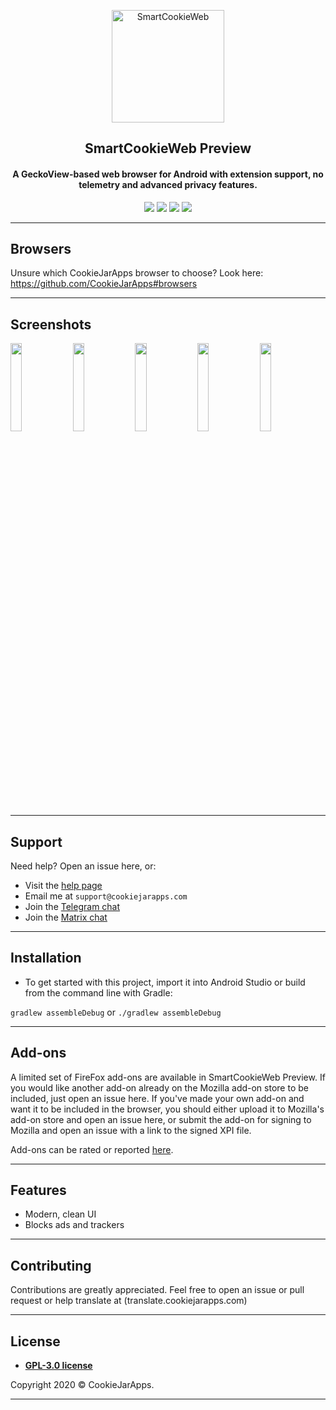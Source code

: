 <p align="center"><a href="#"><img src="https://user-images.githubusercontent.com/44752343/112723990-1d100980-8f09-11eb-94d3-a77cfdb00cd3.png" height="180" title="SmartCookieWeb" alt="SmartCookieWeb"></a></p>

<h2 align="center"><b>SmartCookieWeb Preview</b></h2>
<h4 align="center">A GeckoView-based web browser for Android with extension support, no telemetry and advanced privacy features.</h4>
<p align="center">
<img src="https://img.shields.io/github/issues-raw/cookiejarapps/SmartCookieWeb-Preview" />
<img src="hhttps://img.shields.io/github/v/release/cookiejarapps/SmartCookieWeb-Preview" />
<a href="https://liberapay.com/CookieJarApps"><img src="https://img.shields.io/liberapay/patrons/CookieJarApps" /></a>
<img src="https://img.shields.io/github/stars/cookiejarapps/SmartCookieWeb-Preview?style=social" />
 </p>

---
## Browsers
Unsure which CookieJarApps browser to choose? Look here: https://github.com/CookieJarApps#browsers

---

## Screenshots
<img src="https://user-images.githubusercontent.com/44752343/112724028-4761c700-8f09-11eb-83ab-d3b3621f0257.png" width="19%"> <img src="https://user-images.githubusercontent.com/44752343/112724051-5ba5c400-8f09-11eb-9cf0-55e0c889a448.png" width="19%"> <img src="https://user-images.githubusercontent.com/44752343/112724060-63fdff00-8f09-11eb-847b-8f3155992279.png" width="19%"> <img src="https://user-images.githubusercontent.com/44752343/112724071-6d876700-8f09-11eb-8352-767130b16106.png" width="19%"> <img src="https://user-images.githubusercontent.com/44752343/112724082-737d4800-8f09-11eb-9236-187a34099146.png" width="19%">

---

## Support

Need help? Open an issue here, or:

- Visit the [help page](https://smartcookieweb.com/help-biscuit/)
- Email me at `support@cookiejarapps.com`
- Join the [Telegram chat](https://t.me/scwgroup)
- Join the [Matrix chat](https://matrix.to/#/#smartcookieweb:matrix.org)

---

## Installation

- To get started with this project, import it into Android Studio or build from the command line with Gradle:
 
 `gradlew assembleDebug` or `./gradlew assembleDebug`

---

## Add-ons

A limited set of FireFox add-ons are available in SmartCookieWeb Preview. If you would like another add-on already on the Mozilla add-on store to be included, just open an issue here. If you've made your own add-on and want it to be included in the browser, you should either upload it to Mozilla's add-on store and open an issue here, or submit the add-on for signing to Mozilla and open an issue with a link to the signed XPI file.

Add-ons can be rated or reported [here](https://addons.smartcookieweb.com/).

---

## Features

- Modern, clean UI
- Blocks ads and trackers

---

## Contributing

Contributions are greatly appreciated. Feel free to open an issue or pull request or help translate at (translate.cookiejarapps.com)

---


## License

- **[GPL-3.0 license](https://www.gnu.org/licenses/gpl-3.0.en.html)**


Copyright 2020 © CookieJarApps.

---
